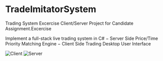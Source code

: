 # TradeImitatorSystem
Trading System Excercise  Client/Server
Project for Candidate Assignment.Excercise

Implement a full-stack live trading system in C#
− Server Side Price/Time Priority Matching Engine
− Client Side Trading Desktop User Interface

![Client](https://dudec.ru/nc/index.php/s/YsnFtbqcQtjSckz/preview)
![Server](https://dudec.ru/nc/index.php/s/Q8emcaAJ63n4SkH/preview)
